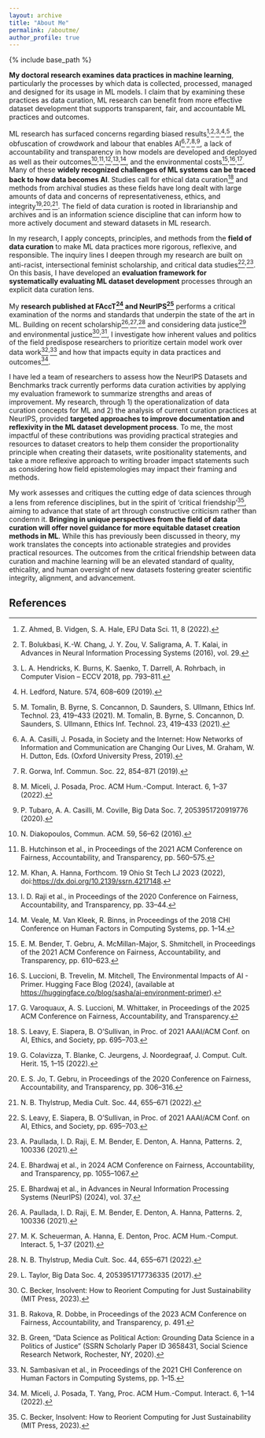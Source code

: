 ```yaml
---
layout: archive
title: "About Me"
permalink: /aboutme/
author_profile: true
---
```



{% include base_path %}


**My doctoral research examines data practices in machine learning**, particularly the processes by which data is collected, processed, managed and designed for its usage in ML models. 
I claim that by examining these practices as data curation, ML research can benefit from more effective dataset development that supports transparent, fair, and accountable ML practices and outcomes. 

ML research has surfaced concerns regarding biased results[^1]<sup>,</sup>[^2]<sup>,</sup>[^3]<sup>,</sup>[^4]<sup>,</sup>[^5], the obfuscation of crowdwork and labour that enables AI[^6]<sup>,</sup>[^7]<sup>,</sup>[^8]<sup>,</sup>[^9], 
a lack of accountability and transparency in how models are developed and deployed as well as their outcomes[^10]<sup>,</sup>[^11]<sup>,</sup>[^12]<sup>,</sup>[^13]<sup>,</sup>[^14], and the environmental costs[^15]<sup>,</sup>[^16]<sup>,</sup>[^17]. 
Many of these **widely recognized challenges of ML systems can be traced back to how data becomes AI**. Studies call for ethical data curation[^18] and methods 
from archival studies as these fields have long dealt with large amounts of data and concerns of representativeness, ethics, and integrity[^19]<sup>,</sup>[^20]<sup>,</sup>[^21]. The field of 
data curation is rooted in librarianship and archives and is an information science discipline that can inform how to more actively document and steward datasets in ML research. 

In my research, I apply concepts, principles, and methods from the **field of data curation** to make ML data practices more rigorous, reflexive, and responsible. 
The inquiry lines I deepen through my research are built on anti-racist, intersectional feminist scholarship, and critical data studies[^18]<sup>,</sup>[^22]. 
On this basis, I have developed an **evaluation framework for systematically evaluating ML dataset development** processes through an explicit data curation lens. 

My **research published at FAccT[^23] and NeurIPS[^24]** performs a critical examination of the norms and standards that underpin the state of the art in ML. 
Building on recent scholarship[^22]<sup>,</sup>[^25]<sup>,</sup>[^26] and considering data justice[^27] and environmental justice[^28]<sup>,</sup>[^29], I investigate how 
inherent values and politics of the field predispose researchers to prioritize certain model work over data work[^30]<sup>,</sup>[^31] and how that impacts equity in data practices and outcomes[^32]. 

I have led a team of researchers to assess how the NeurIPS Datasets and Benchmarks track currently performs data curation activities by 
applying my evaluation framework to summarize strengths and areas of improvement. My research, through 1) the operationalization of data curation 
concepts for ML and 2) the analysis of current curation practices at NeurIPS, provided **targeted approaches to improve documentation and reflexivity in the ML dataset 
development process**. To me, the most impactful of these contributions was providing practical strategies and resources to dataset creators to help 
them consider the proportionality principle when creating their datasets, write positionality statements, and take a more reflexive approach to writing 
broader impact statements such as considering how field epistemologies may impact their framing and methods. 

My work assesses and critiques the cutting edge of data sciences 
through a lens from reference disciplines, but in the spirit of ‘critical friendship’[^28], aiming to advance that state of art 
through constructive criticism rather than condemn it. **Bringing in unique perspectives from the field of data curation will offer 
novel guidance for more equitable dataset creation methods in ML**. While this has previously been discussed in theory, my work translates 
the concepts into actionable strategies and provides practical resources. The outcomes from the critical friendship between data curation 
and machine learning will be an elevated standard of quality, ethicality, and human oversight of new datasets fostering greater scientific integrity, alignment, and advancement.

## References

[^1]: Z. Ahmed, B. Vidgen, S. A. Hale, EPJ Data Sci. 11, 8 (2022). 
[^2]: T. Bolukbasi, K.-W. Chang, J. Y. Zou, V. Saligrama, A. T. Kalai, in Advances in Neural Information Processing Systems (2016), vol. 29. 
[^3]: L. A. Hendricks, K. Burns, K. Saenko, T. Darrell, A. Rohrbach, in Computer Vision – ECCV 2018, pp. 793–811. 
[^4]: H. Ledford, Nature. 574, 608–609 (2019). 
[^5]: M. Tomalin, B. Byrne, S. Concannon, D. Saunders, S. Ullmann, Ethics Inf. Technol. 23, 419–433 (2021). M. Tomalin, B. Byrne, S. Concannon, D. Saunders, S. Ullmann, Ethics Inf. Technol. 23, 419–433 (2021). 
[^6]: A. A. Casilli, J. Posada, in Society and the Internet: How Networks of Information and Communication are Changing Our Lives, M. Graham, W. H. Dutton, Eds. (Oxford University Press, 2019).
[^7]: R. Gorwa, Inf. Commun. Soc. 22, 854–871 (2019). 
[^8]: M. Miceli, J. Posada, Proc. ACM Hum.-Comput. Interact. 6, 1–37 (2022). 
[^9]: P. Tubaro, A. A. Casilli, M. Coville, Big Data Soc. 7, 2053951720919776 (2020). 
[^10]: N. Diakopoulos, Commun. ACM. 59, 56–62 (2016).
[^11]: B. Hutchinson et al., in Proceedings of the 2021 ACM Conference on Fairness, Accountability, and Transparency, pp. 560–575. 
[^12]: M. Khan, A. Hanna, Forthcom. 19 Ohio St Tech LJ 2023 (2022), doi:https://dx.doi.org/10.2139/ssrn.4217148.
[^13]: I. D. Raji et al., in Proceedings of the 2020 Conference on Fairness, Accountability, and Transparency, pp. 33–44.
[^14]: M. Veale, M. Van Kleek, R. Binns, in Proceedings of the 2018 CHI Conference on Human Factors in Computing Systems, pp. 1–14. 
[^15]: E. M. Bender, T. Gebru, A. McMillan-Major, S. Shmitchell, in Proceedings of the 2021 ACM Conference on Fairness, Accountability, and Transparency, pp. 610–623. 
[^16]: S. Luccioni, B. Trevelin, M. Mitchell, The Environmental Impacts of AI - Primer. Hugging Face Blog (2024), (available at https://huggingface.co/blog/sasha/ai-environment-primer). 
[^17]: G. Varoquaux, A. S. Luccioni, M. Whittaker, in Proceedings of the 2025 ACM Conference on Fairness, Accountability, and Transparency.
[^18]: S. Leavy, E. Siapera, B. O’Sullivan, in Proc. of  2021 AAAI/ACM Conf. on AI, Ethics, and Society, pp. 695–703. 
[^19]: G. Colavizza, T. Blanke, C. Jeurgens, J. Noordegraaf, J. Comput. Cult. Herit. 15, 1–15 (2022).
[^20]: E. S. Jo, T. Gebru, in Proceedings of the 2020 Conference on Fairness, Accountability, and Transparency, pp. 306–316. 
[^21]: N. B. Thylstrup, Media Cult. Soc. 44, 655–671 (2022). 
[^22]: A. Paullada, I. D. Raji, E. M. Bender, E. Denton, A. Hanna, Patterns. 2, 100336 (2021). 
[^23]: E. Bhardwaj et al., in 2024 ACM Conference on Fairness, Accountability, and Transparency, pp. 1055–1067. 
[^24]: E. Bhardwaj et al., in Advances in Neural Information Processing Systems (NeurIPS) (2024), vol. 37.
[^25]: M. K. Scheuerman, A. Hanna, E. Denton, Proc. ACM Hum.-Comput. Interact. 5, 1–37 (2021). 
[^26]: N. B. Thylstrup, Media Cult. Soc. 44, 655–671 (2022).
[^27]: L. Taylor, Big Data Soc. 4, 2053951717736335 (2017). 
[^28]: C. Becker, Insolvent: How to Reorient Computing for Just Sustainability (MIT Press, 2023). 
[^29]: B. Rakova, R. Dobbe, in Proceedings of the 2023 ACM Conference on Fairness, Accountability, and Transparency, p. 491. 
[^30]: B. Green, “Data Science as Political Action: Grounding Data Science in a Politics of Justice” (SSRN Scholarly Paper ID 3658431, Social Science Research Network, Rochester, NY, 2020). 
[^31]: N. Sambasivan et al., in Proceedings of the 2021 CHI Conference on Human Factors in Computing Systems, pp. 1–15. 
[^32]: M. Miceli, J. Posada, T. Yang, Proc. ACM Hum.-Comput. Interact. 6, 1–14 (2022). 
